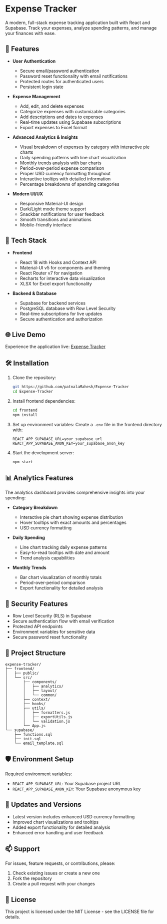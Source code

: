 # Expense Tracker

A modern, full-stack expense tracking application built with React and Supabase. Track your expenses, analyze spending patterns, and manage your finances with ease.

## 🌟 Features

- **User Authentication**
  - Secure email/password authentication
  - Password reset functionality with email notifications
  - Protected routes for authenticated users
  - Persistent login state

- **Expense Management**
  - Add, edit, and delete expenses
  - Categorize expenses with customizable categories
  - Add descriptions and dates to expenses
  - Real-time updates using Supabase subscriptions
  - Export expenses to Excel format

- **Advanced Analytics & Insights**
  - Visual breakdown of expenses by category with interactive pie charts
  - Daily spending patterns with line chart visualization
  - Monthly trends analysis with bar charts
  - Period-over-period expense comparison
  - Proper USD currency formatting throughout
  - Interactive tooltips with detailed information
  - Percentage breakdowns of spending categories

- **Modern UI/UX**
  - Responsive Material-UI design
  - Dark/Light mode theme support
  - Snackbar notifications for user feedback
  - Smooth transitions and animations
  - Mobile-friendly interface

## 🚀 Tech Stack

- **Frontend**
  - React 18 with Hooks and Context API
  - Material-UI v5 for components and theming
  - React Router v7 for navigation
  - Recharts for interactive data visualization
  - XLSX for Excel export functionality

- **Backend & Database**
  - Supabase for backend services
  - PostgreSQL database with Row Level Security
  - Real-time subscriptions for live updates
  - Secure authentication and authorization

## 🌐 Live Demo

Experience the application live: [Expense Tracker](https://frontend-delta-plum-91.vercel.app/auth)

## 🛠️ Installation

1. Clone the repository:
   ```bash
   git https://github.com/patnalaMahesh/Expense-Tracker
   cd Expense-Tracker
   ```

2. Install frontend dependencies:
   ```bash
   cd frontend
   npm install
   ```

3. Set up environment variables:
   Create a `.env` file in the frontend directory with:
   ```env
   REACT_APP_SUPABASE_URL=your_supabase_url
   REACT_APP_SUPABASE_ANON_KEY=your_supabase_anon_key
   ```

4. Start the development server:
   ```bash
   npm start
   ```

## 📊 Analytics Features

The analytics dashboard provides comprehensive insights into your spending:

- **Category Breakdown**
  - Interactive pie chart showing expense distribution
  - Hover tooltips with exact amounts and percentages
  - USD currency formatting

- **Daily Spending**
  - Line chart tracking daily expense patterns
  - Easy-to-read tooltips with date and amount
  - Trend analysis capabilities

- **Monthly Trends**
  - Bar chart visualization of monthly totals
  - Period-over-period comparison
  - Export functionality for detailed analysis

## 🔐 Security Features

- Row Level Security (RLS) in Supabase
- Secure authentication flow with email verification
- Protected API endpoints
- Environment variables for sensitive data
- Secure password reset functionality

## 📁 Project Structure

```
expense-tracker/
├── frontend/
│   ├── public/
│   └── src/
│       ├── components/
│       │   ├── analytics/
│       │   ├── layout/
│       │   └── common/
│       ├── context/
│       ├── hooks/
│       ├── utils/
│       │   ├── formatters.js
│       │   ├── exportUtils.js
│       │   └── validation.js
│       └── App.js
└── supabase/
    ├── functions.sql
    ├── init.sql
    └── email_template.sql
```

## 🛡️ Environment Setup

Required environment variables:
- `REACT_APP_SUPABASE_URL`: Your Supabase project URL
- `REACT_APP_SUPABASE_ANON_KEY`: Your Supabase anonymous key

## 🔄 Updates and Versions

- Latest version includes enhanced USD currency formatting
- Improved chart visualizations and tooltips
- Added export functionality for detailed analysis
- Enhanced error handling and user feedback

## 📫 Support

For issues, feature requests, or contributions, please:
1. Check existing issues or create a new one
2. Fork the repository
3. Create a pull request with your changes

## 📝 License

This project is licensed under the MIT License - see the LICENSE file for details.
